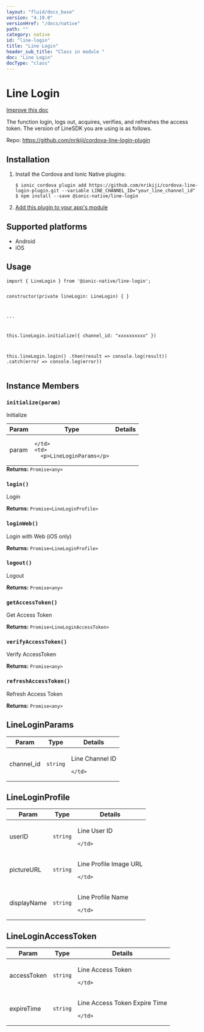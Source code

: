 ```yaml
---
layout: "fluid/docs_base"
version: "4.19.0"
versionHref: "/docs/native"
path: ""
category: native
id: "line-login"
title: "Line Login"
header_sub_title: "Class in module "
doc: "Line Login"
docType: "class"
---
```


<h1 class="api-title">Line Login</h1>

<a class="improve-v2-docs" href="http://github.com/ionic-team/ionic-native/edit/master/src/@ionic-native/plugins/line-login/index.ts#L37">
  Improve this doc
</a>







<p>The function login, logs out, acquires, verifies, and refreshes the access token. The version of LineSDK you are using is as follows.</p>


<p>Repo:
  <a href="https://github.com/nrikiji/cordova-line-login-plugin">
    https://github.com/nrikiji/cordova-line-login-plugin
  </a>
</p>


<h2><a class="anchor" name="installation" href="#installation"></a>Installation</h2>
<ol class="installation">
  <li>Install the Cordova and Ionic Native plugins:<br>
    <pre><code class="nohighlight">$ ionic cordova plugin add https://github.com/nrikiji/cordova-line-login-plugin.git --variable LINE_CHANNEL_ID="your_line_channel_id"
$ npm install --save @ionic-native/line-login
</code></pre>
  </li>
  <li><a href="https://ionicframework.com/docs/native/#Add_Plugins_to_Your_App_Module">Add this plugin to your app's module</a></li>
</ol>



<h2><a class="anchor" name="platforms" href="#platforms"></a>Supported platforms</h2>
<ul>
  <li>Android</li><li>iOS</li>
</ul>






<h2><a class="anchor" name="usage" href="#usage"></a>Usage</h2>
<pre><code class="lang-typescript">import { LineLogin } from &#39;@ionic-native/line-login&#39;;


constructor(private lineLogin: LineLogin) { }

...


this.lineLogin.initialize({ channel_id: &quot;xxxxxxxxxx&quot; })

this.lineLogin.login()
  .then(result =&gt; console.log(result))
  .catch(error =&gt; console.log(error))
</code></pre>








<h2><a class="anchor" name="instance-members" href="#instance-members"></a>Instance Members</h2>
<h3><a class="anchor" name="initialize" href="#initialize"></a><code>initialize(param)</code></h3>


Initialize
<table class="table param-table" style="margin:0;">
  <thead>
  <tr>
    <th>Param</th>
    <th>Type</th>
    <th>Details</th>
  </tr>
  </thead>
  <tbody>
  <tr>
    <td>
      param</td>
    <td>
      
    </td>
    <td>
      <p>LineLoginParams</p>
</td>
  </tr>
  </tbody>
</table>

<div class="return-value" markdown="1">
  <i class="icon ion-arrow-return-left"></i>
  <b>Returns:</b> <code>Promise&lt;any&gt;</code> 
</div><h3><a class="anchor" name="login" href="#login"></a><code>login()</code></h3>




Login


<div class="return-value" markdown="1">
  <i class="icon ion-arrow-return-left"></i>
  <b>Returns:</b> <code>Promise&lt;LineLoginProfile&gt;</code> 
</div><h3><a class="anchor" name="loginWeb" href="#loginWeb"></a><code>loginWeb()</code></h3>




Login with Web
(iOS only)


<div class="return-value" markdown="1">
  <i class="icon ion-arrow-return-left"></i>
  <b>Returns:</b> <code>Promise&lt;LineLoginProfile&gt;</code> 
</div><h3><a class="anchor" name="logout" href="#logout"></a><code>logout()</code></h3>


Logout


<div class="return-value" markdown="1">
  <i class="icon ion-arrow-return-left"></i>
  <b>Returns:</b> <code>Promise&lt;any&gt;</code> 
</div><h3><a class="anchor" name="getAccessToken" href="#getAccessToken"></a><code>getAccessToken()</code></h3>


Get Access Token


<div class="return-value" markdown="1">
  <i class="icon ion-arrow-return-left"></i>
  <b>Returns:</b> <code>Promise&lt;LineLoginAccessToken&gt;</code> 
</div><h3><a class="anchor" name="verifyAccessToken" href="#verifyAccessToken"></a><code>verifyAccessToken()</code></h3>


Verify AccessToken


<div class="return-value" markdown="1">
  <i class="icon ion-arrow-return-left"></i>
  <b>Returns:</b> <code>Promise&lt;any&gt;</code> 
</div><h3><a class="anchor" name="refreshAccessToken" href="#refreshAccessToken"></a><code>refreshAccessToken()</code></h3>


Refresh Access Token


<div class="return-value" markdown="1">
  <i class="icon ion-arrow-return-left"></i>
  <b>Returns:</b> <code>Promise&lt;any&gt;</code> 
</div>





<h2><a class="anchor" name="LineLoginParams" href="#LineLoginParams"></a>LineLoginParams</h2>

<table class="table param-table" style="margin:0;">
  <thead>
  <tr>
    <th>Param</th>
    <th>Type</th>
    <th>Details</th>
  </tr>
  </thead>
  <tbody>
  
  <tr>
    <td>
      channel_id
    </td>
    <td>
      <code>string</code>
    </td>
    <td>
      <p>Line Channel ID</p>

      
    </td>
  </tr>
  
  </tbody>
</table>


<h2><a class="anchor" name="LineLoginProfile" href="#LineLoginProfile"></a>LineLoginProfile</h2>

<table class="table param-table" style="margin:0;">
  <thead>
  <tr>
    <th>Param</th>
    <th>Type</th>
    <th>Details</th>
  </tr>
  </thead>
  <tbody>
  
  <tr>
    <td>
      userID
    </td>
    <td>
      <code>string</code>
    </td>
    <td>
      <p>Line User ID</p>

      
    </td>
  </tr>
  
  <tr>
    <td>
      pictureURL
    </td>
    <td>
      <code>string</code>
    </td>
    <td>
      <p>Line Profile Image URL</p>

      
    </td>
  </tr>
  
  <tr>
    <td>
      displayName
    </td>
    <td>
      <code>string</code>
    </td>
    <td>
      <p>Line Profile Name</p>

      
    </td>
  </tr>
  
  </tbody>
</table>


<h2><a class="anchor" name="LineLoginAccessToken" href="#LineLoginAccessToken"></a>LineLoginAccessToken</h2>

<table class="table param-table" style="margin:0;">
  <thead>
  <tr>
    <th>Param</th>
    <th>Type</th>
    <th>Details</th>
  </tr>
  </thead>
  <tbody>
  
  <tr>
    <td>
      accessToken
    </td>
    <td>
      <code>string</code>
    </td>
    <td>
      <p>Line Access Token</p>

      
    </td>
  </tr>
  
  <tr>
    <td>
      expireTime
    </td>
    <td>
      <code>string</code>
    </td>
    <td>
      <p>Line Access Token Expire Time</p>

      
    </td>
  </tr>
  
  </tbody>
</table>






